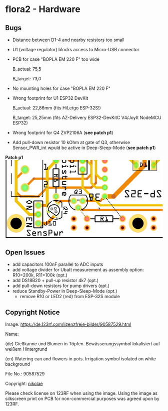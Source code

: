 # flora2 - Hardware

## Bugs

- Distance between D1-4 and nearby resistors too small
- U1 (voltage regulator) blocks access to Micro-USB connector
- PCB for case "BOPLA EM 220 F" too wide
  
  B_actual:  75,5
  
  B_target: 73,0
  
- No mounting holes for case "BOPLA EM 220 F"
- Wrong footprint for U1 ESP32 DevKit
  
  B_actual:  22,86mm (fits HiLetgo ESP-32S!)
  
  B_target: 25,25mm (fits AZ-Delivery ESP32-DevKitC V4/JoyIt NodeMCU ESP32)
  
- Wrong footprint for Q4 ZVP2106A (**see patch p1**)
- Add pull-down resistor 10 kOhm at gate of Q3, otherwise Sensor_PWR_int wpuld be active in Deep-Sleep-Mode (**see patch p1**)

**Patch p1**
![Patch p1](flora2_pcb_v1.0p1_patch_q4.png)

## Open Issues
- add capacitors 100nF parallel to ADC inputs
- add voltage divider for Ubatt measurement as assembly option: R10=200k, R11=100k (opt.) 
- add DS18B20 + pull-up resistor 4k7 (opt.)
- add pull-down resistors for pump drivers (opt.)
- reduce Standby-Power in Deep-Sleep-Mode (opt.)
    - remove R10 or LED2 (red) from ESP-32S module

## Copyright Notice
Image: https://de.123rf.com/lizenzfreie-bilder/90587529.html

Name:

(de) Gießkanne und Blumen in Töpfen. Bewässerungssymbol lokalisiert auf weißem Hintergrund

(en) Watering can and flowers in pots. Irrigation symbol isolated on white background

File No.: 90587529

Copyright: [nikolae](https://www.123rf.com/profile_nikolae/)

Please check license on 123RF when using the image. Using the image as silkscreen print on PCB for non-commercial purposes was agreed upon by 123RF.
